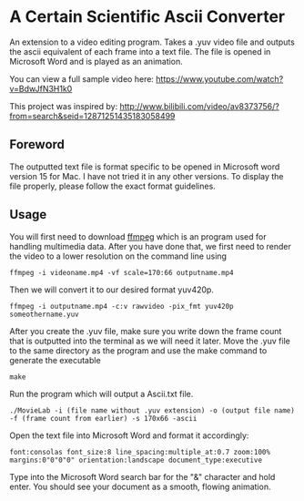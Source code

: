 # A Certain Scientific Ascii Converter

An extension to a video editing program. Takes a .yuv video file and outputs the ascii equivalent of each frame into a text file.
The file is opened in Microsoft Word and is played as an animation.

You can view a full sample video here: https://www.youtube.com/watch?v=BdwJfN3H1k0

This project was inspired by: http://www.bilibili.com/video/av8373756/?from=search&seid=12871251435183058499

## Foreword

The outputted text file is format specific to be opened in Microsoft word version 15 for Mac. I have not tried it in any other versions.
To display the file properly, please follow the exact format guidelines. 

## Usage

You will first need to download [ffmpeg](https://www.ffmpeg.org/) which is an program used for handling
multimedia data. 
After you have done that, we first need to render the video to a lower resolution on the command line using

```
ffmpeg -i videoname.mp4 -vf scale=170:66 outputname.mp4
```

Then we will convert it to our desired format yuv420p.

```
ffmpeg -i outputname.mp4 -c:v rawvideo -pix_fmt yuv420p someothername.yuv
```

After you create the .yuv file, make sure you write down the frame count that is outputted into the terminal as we will
need it later. Move the .yuv file to the same directory as the program and use the make command to generate the executable

```
make
```

Run the program which will output a Ascii.txt file.

```
./MovieLab -i (file name without .yuv extension) -o (output file name) -f (frame count from earlier) -s 170x66 -ascii
```

Open the text file into Microsoft Word and format it accordingly:

```
font:consolas font_size:8 line_spacing:multiple_at:0.7 zoom:100% margins:0"0"0"0" orientation:landscape document_type:executive
```

Type into the Microsoft Word search bar for the "&" character and hold enter. You should see your document as a smooth, flowing animation.


